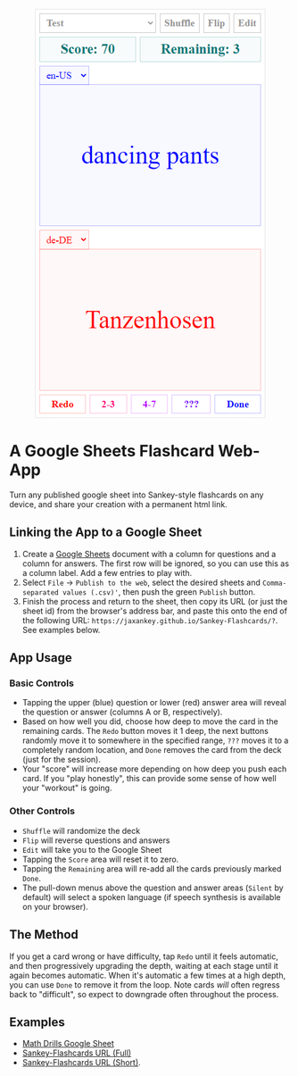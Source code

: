 <p align="center"><img src="https://github.com/jaxankey/Sankey-Flashcards/raw/main/screenshot.png"></p>

# A Google Sheets Flashcard Web-App

Turn any published google sheet into Sankey-style flashcards on any device, and share your creation with a permanent html link.

## Linking the App to a Google Sheet

 1. Create a [Google Sheets](https://docs.google.com/spreadsheets/u/0/) document with a column for questions and a column for answers. The first row will be ignored, so you can use this as a column label. Add a few entries to play with.
 2. Select `File` -> `Publish to the web`, select the desired sheets and `Comma-separated values (.csv)'`, then push the green `Publish` button.
 3. Finish the process and return to the sheet, then copy its URL (or just the sheet id) from the browser's address bar, and paste this onto the end of the following URL: `https://jaxankey.github.io/Sankey-Flashcards/?`. See examples below.

## App Usage

### Basic Controls

 * Tapping the upper (blue) question or lower (red) answer area will reveal the question or answer (columns A or B, respectively).
 * Based on how well you did, choose how deep to move the card in the remaining cards. The `Redo` button moves it 1 deep, the next buttons randomly move it to somewhere in the specified range, `???` moves it to a completely random location, and `Done` removes the card from the deck (just for the session).
 * Your "score" will increase more depending on how deep you push each card. If you "play honestly", this can provide some sense of how well your "workout" is going. 

### Other Controls

 * `Shuffle` will randomize the deck
 * `Flip` will reverse questions and answers 
 * `Edit` will take you to the Google Sheet
 * Tapping the `Score` area will reset it to zero.
 * Tapping the `Remaining` area will re-add all the cards previously marked `Done`.
 * The pull-down menus above the question and answer areas (`Silent` by default) will select a spoken language (if speech synthesis is available on your browser).

## The Method

If you get a card wrong or have difficulty, tap `Redo` until it feels automatic, and then progressively upgrading the depth, waiting at each stage until it again becomes automatic. When it's automatic a few times at a high depth, you can use `Done` to remove it from the loop. Note cards *will* often regress back to "difficult", so expect to downgrade often throughout the process. 

## Examples
 * [Math Drills Google Sheet](https://docs.google.com/spreadsheets/d/1IfWy8aefe9aNUO3OJ2bKv2Vtb28eEx2XUfMyYPiZv8c/)
 * [Sankey-Flashcards URL (Full)](https://jaxankey.github.io/Sankey-Flashcards/?https://docs.google.com/spreadsheets/d/1IfWy8aefe9aNUO3OJ2bKv2Vtb28eEx2XUfMyYPiZv8c/edit#gid=0)
 * [Sankey-Flashcards URL (Short)](https://jaxankey.github.io/Sankey-Flashcards/?1IfWy8aefe9aNUO3OJ2bKv2Vtb28eEx2XUfMyYPiZv8c).
